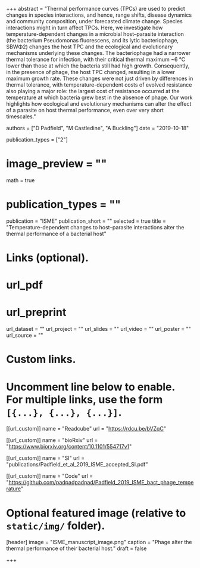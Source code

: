 +++
abstract = "Thermal performance curves (TPCs) are used to predict changes in species interactions, and hence, range shifts, disease dynamics and community composition, under forecasted climate change. Species interactions might in turn affect TPCs. Here, we investigate how temperature-dependent changes in a microbial host–parasite interaction (the bacterium Pseudomonas fluorescens, and its lytic bacteriophage, SBWΦ2) changes the host TPC and the ecological and evolutionary mechanisms underlying these changes. The bacteriophage had a narrower thermal tolerance for infection, with their critical thermal maximum ~6 °C lower than those at which the bacteria still had high growth. Consequently, in the presence of phage, the host TPC changed, resulting in a lower maximum growth rate. These changes were not just driven by differences in thermal tolerance, with temperature-dependent costs of evolved resistance also playing a major role: the largest cost of resistance occurred at the temperature at which bacteria grew best in the absence of phage. Our work highlights how ecological and evolutionary mechanisms can alter the effect of a parasite on host thermal performance, even over very short timescales."

authors = ["D Padfield", "M Castledine", "A Buckling"]
date = "2019-10-18"

publication_types = ["2"]

# image_preview = ""
math = true
# publication_types = ""
publication = "ISME"
publication_short = ""
selected = true
title = "Temperature-dependent changes to host–parasite interactions alter the thermal performance of a bacterial host"
# Links (optional).
# url_pdf
# url_preprint
url_dataset = ""
url_project = ""
url_slides = ""
url_video = ""
url_poster = ""
url_source = ""

# Custom links. 
#   Uncomment line below to enable. For multiple links, use the form `[{...}, {...}, {...}]`.

[[url_custom]]
name = "Readcube"
url = "https://rdcu.be/bVZqC"

[[url_custom]]
name = "bioRxiv"
url = "https://www.biorxiv.org/content/10.1101/554717v1"

[[url_custom]]
name = "SI"
url = "publications/Padfield_et_al_2019_ISME_accepted_SI.pdf"

[[url_custom]]
name = "Code"
url = "https://github.com/padpadpadpad/Padfield_2019_ISME_bact_phage_temperature"

# Optional featured image (relative to `static/img/` folder).
[header]
image = "ISME_manuscript_image.png"
caption = "Phage alter the thermal performance of their bacterial host."
draft = false

+++
    
    